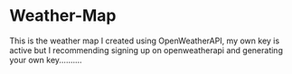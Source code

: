 # Weather-Map

This is the weather map I created using OpenWeatherAPI, my own key is active but I recommending signing up on openweatherapi and generating your own key..........
